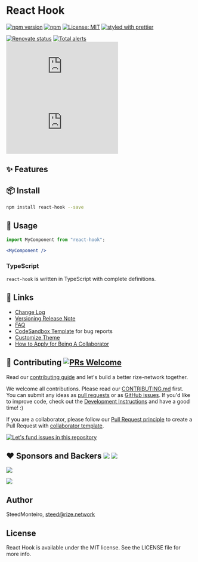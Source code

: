 
# React Hook

[![npm version](https://img.shields.io/npm/v/react-hook.svg?style=for-the-badge)](https://www.npmjs.com/package/@app-studio/react-hook)
[![npm](https://img.shields.io/npm/dt/@app-studio/react-hook.svg?style=for-the-badge)](https://www.npmjs.com/package/@app-studio/react-hook)
[![License: MIT](https://img.shields.io/badge/License-MIT-green.svg?style=for-the-badge)](https://opensource.org/licenses/MIT)
[![styled with prettier](https://img.shields.io/badge/styled_with-prettier-ff69b4.svg?style=for-the-badge)](https://github.com/prettier/prettier)


[npm-image]: http://img.shields.io/npm/v/rize-network.svg?style=flat-square
[npm-url]: http://npmjs.org/package/rize-network
[github-action-image]: https://github.com/rize-network/react-hook/workflows/%E2%9C%85%20test/badge.svg
[github-action-url]: https://github.com/rize-network/react-hook/actions?query=workflow%3A%22%E2%9C%85+test%22
[codecov-image]: https://img.shields.io/codecov/c/github/rize-network/react-hook/master.svg?style=flat-square
[codecov-url]: https://codecov.io/gh/rize-network/react-hook/branch/master
[download-image]: https://img.shields.io/npm/dm/rize-network.svg?style=flat-square
[download-url]: https://npmjs.org/package/rize-network
[lgtm-image]: https://flat.badgen.net/lgtm/alerts/g/rize-network/react-hook
[lgtm-url]: https://lgtm.com/projects/g/rize-network/react-hook/alerts/
[fossa-image]: https://app.fossa.io/api/projects/git%2Bgithub.com%2Freact-hook%2Freact-hook.svg?type=shield
[fossa-url]: https://app.fossa.io/projects/git%2Bgithub.com%2Freact-hook%2Freact-hook?ref=badge_shield
[help-wanted-image]: https://flat.badgen.net/github/label-issues/rize-network/react-hook/help%20wanted/open
[help-wanted-url]: https://github.com/rize-network/react-hook/issues?q=is%3Aopen+is%3Aissue+label%3A%22help+wanted%22
[twitter-image]: https://img.shields.io/twitter/follow/rize-networkesignUI.svg?label=Ant%20Design&style=social
[twitter-url]: https://twitter.com/rize-networkesignUI
[discussions-image]: https://img.shields.io/badge/discussions-on%20github-blue?style=flat-square
[discussions-url]: https://github.com/rize-network/react-hook/discussions
[bundlesize-js-image]: https://img.badgesize.io/https:/unpkg.com/rize-network/dist/rize-network.min.js?label=rize-network.min.js&compression=gzip&style=flat-square
[bundlesize-css-image]: https://img.badgesize.io/https:/unpkg.com/rize-network/dist/rize-network.min.css?label=rize-network.min.css&compression=gzip&style=flat-square
[unpkg-js-url]: https://unpkg.com/browse/rize-network/dist/rize-network.min.js
[unpkg-css-url]: https://unpkg.com/browse/rize-network/dist/rize-network.min.css
[issues-helper-image]: https://img.shields.io/badge/using-issues--helper-orange?style=flat-square
[issues-helper-url]: https://github.com/actions-cool/issues-helper
[renovate-image]: https://img.shields.io/badge/renovate-enabled-brightgreen.svg?style=flat-square
[renovate-dashboard-url]: https://github.com/rize-network/react-hook/issues/32498


[![Renovate status][renovate-image]][renovate-dashboard-url] [![Total alerts][lgtm-image]][lgtm-url] [![][bundlesize-js-image]][unpkg-js-url] [![][bundlesize-css-image]][unpkg-css-url]


## ✨ Features

<!-- - 🌈 Enterprise-class UI designed for web applications.
- 📦 A set of high-quality React components out of the box.
- 🛡 Written in TypeScript with predictable static types.
- ⚙️ Whole package of design resources and development tools.
- 🌍 Internationalization support for dozens of languages.
- 🎨 Powerful theme customization in every detail. -->



## 📦 Install

```bash
npm install react-hook --save
```

## 🔨 Usage

```jsx
import MyComponent from "react-hook";

<MyComponent />
```

### TypeScript

`react-hook` is written in TypeScript with complete definitions.


## 🔗 Links
- [Change Log](CHANGELOG.md)
- [Versioning Release Note](https://github.com/rize-network/react-hook/wiki/)
- [FAQ](https://ant.design/docs/react/faq)
- [CodeSandbox Template](https://u.ant.design/codesandbox-repro) for bug reports
- [Customize Theme](https://ant.design/docs/react/customize-theme)
- [How to Apply for Being A Collaborator](https://github.com/rize-network/react-hook/wiki/Collaborators#how-to-apply-for-being-a-collaborator)



## 🤝 Contributing [![PRs Welcome](https://img.shields.io/badge/PRs-welcome-brightgreen.svg?style=flat-square)](http://makeapullrequest.com)

Read our [contributing guide](https://ant.design/docs/react/contributing) and let's build a better rize-network together.

We welcome all contributions. Please read our [CONTRIBUTING.md](https://github.com/rize-network/react-hook/blob/master/.github/CONTRIBUTING.md) first. You can submit any ideas as [pull requests](https://github.com/rize-network/react-hook/pulls) or as [GitHub issues](https://github.com/rize-network/react-hook/issues). If you'd like to improve code, check out the [Development Instructions](https://github.com/rize-network/react-hook/wiki/Development) and have a good time! :)

If you are a collaborator, please follow our [Pull Request principle](https://github.com/rize-network/react-hook/wiki/PR-principle) to create a Pull Request with [collaborator template](https://github.com/rize-network/react-hook/compare?expand=1&template=collaborator.md).

[![Let's fund issues in this repository](https://issuehunt.io/static/embed/issuehunt-button-v1.svg)](https://issuehunt.io/o/rize-network)



## ❤️ Sponsors and Backers [![](https://opencollective.com/rize/tiers/sponsors/badge.svg?label=Sponsors&color=brightgreen)](https://opencollective.com/rize#support) [![](https://opencollective.com/rize/tiers/backers/badge.svg?label=Backers&color=brightgreen)](https://opencollective.com/rize#support)

[![](https://opencollective.com/rize/tiers/sponsors.svg?avatarHeight=36)](https://opencollective.com/rize#support)

[![](https://opencollective.com/rize/tiers/backers.svg?avatarHeight=36)](https://opencollective.com/rize#support)


<!-- 
## Fundamentals

| Property    |  Type  |  Default  | Description           |
| ----------- | :----: | :-------: | --------------------- |
| title       | string | undefined | change the title      |
| description | string | undefined | change the descrition | -->




## Author

SteedMonteiro, steed@rize.network

## License

React Hook is available under the MIT license. See the LICENSE file for more info.
